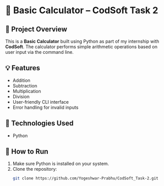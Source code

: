# 🧮 Basic Calculator – CodSoft Task 2

## 📌 Project Overview
This is a **Basic Calculator** built using Python as part of my internship with **CodSoft**. The calculator performs simple arithmetic operations based on user input via the command line.

## 💡 Features
- Addition
- Subtraction
- Multiplication
- Division
- User-friendly CLI interface
- Error handling for invalid inputs

## 🔧 Technologies Used
- Python

## 🚀 How to Run
1. Make sure Python is installed on your system.
2. Clone the repository:
   ```bash
   git clone https://github.com/Yogeshwar-Prabhu/CodSoft_Task-2.git
